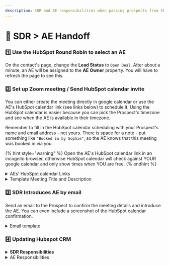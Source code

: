 ```yaml
---
description: SDR and AE responsibilities when passing prospects from SDR to AE
---
```


# 🤝 SDR > AE Handoff

### 1️⃣ Use the HubSpot Round Robin to select an AE

On the contact's page, change the **Lead Status** to `Open Deal`. After about a minute, an AE will be assigned to the **AE Owner** property. You will have to refresh the page to see this.



### 2️⃣ Set up Zoom meeting / Send HubSpot calendar invite&#x20;

You can either create the meeting directly in google calendar or use the AE's HubSpot calendar link (see links below) to schedule it. Using the HubSpot calendar is easier because you can pick the Prospect's timezone and see when the AE is available in their timezone.&#x20;

Remember to fill in the HubSpot calendar scheduling with your Prospect's name and email address - not yours. There is space for a note - put something like `"Booked in by Sophie"`, so the AE knows that this meeting was booked in via you.

{% hint style="warning" %}
Open the AE's HubSpot calendar link in an incognito browser, otherwise HubSpot calendar will check against YOUR google calendar and only show times when YOU are free.
{% endhint %}

<details>

<summary>AEs' HubSpot calendar Links</summary>

Zach - [https://calendly.com/zach-1234](https://calendly.com/zach-1234)

Mark - [https://meetings.hubspot.com/mark1872](https://meetings.hubspot.com/mark1872)

Sharon - [https://meetings.hubspot.com/sharon201](https://meetings.hubspot.com/sharon201)

</details>

<details>

<summary>Template Meeting Title and Description</summary>

`Meeting Title`: AE name <> Prospect name | GitBook Demo, or GitBook pricing call

`Meeting description`: Hey there 👋

This is a 30' product demo to discover more about GitBook, our pricing and features or for us to answer any questions you might have.

</details>



### 3️⃣ SDR Introduces AE by email

Send an email to the Prospect to confirm the meeting details and introduce the AE. You can even include a screenshot of the HubSpot calendar confirmation.

<details>

<summary>Email template</summary>

To: prospect@company.com

CC: ae@gitbook.com



Hey \{{First Name\}},

Great speaking with you just now! To confirm, I've booked you in with \{{AE name\}} (cc'd in) for a demo of GitBook/Pricing call on 25th February at 11:30am GMT.

You should have received a calendar invite already with the zoom details.

Feel free to reach out with any questions you have ahead of the meeting!

Best,

\{{Your name\}}

![](<../../.gitbook/assets/Screenshot 2022-02-24 at 1.06.46 PM.png>)



</details>



### 4️⃣ Updating Hubspot CRM

<details>

<summary><strong>SDR Responsibilities</strong></summary>

**On the Contact's page:**

Change Contact's **Lifecycle Stage** property to: `Sales qualified lead`

![](<../../.gitbook/assets/Lifecycle stage.png>)



Change **Meeting Outcome** to `Scheduled`

![](<../../.gitbook/assets/Screenshot 2022-03-08 at 6.00.13 PM.png>)



**On the Deal page:**

Change the **Qualified by** property to your name.

Change the **Conversation Source:**

* `Sales sequence - sign up & trial` if the opportunity came from a free trialer

Update the properties in the **Qualification** section of the deal

![](<../../.gitbook/assets/Screenshot 2022-03-08 at 11.50.44 AM.png>)



</details>

<details>

<summary>AE Responsibilities</summary>

Change Contact's **Lifecycle Stage** property to: `Opportunity`

![](<../../.gitbook/assets/Lifecycle stage (1).png>)



If demo completed, change Meeting Outcome to "Completed".

![](<../../.gitbook/assets/Outcome (1).png>)



If demo is a no show, change Meeting Outcome to "No Show."

![](<../../.gitbook/assets/Outcome (2).png>)



</details>





